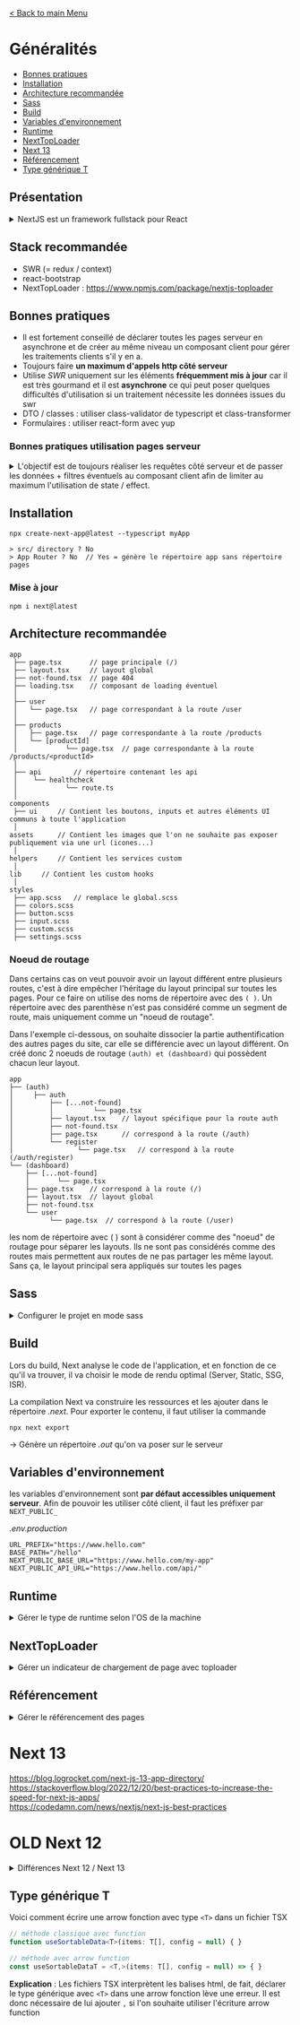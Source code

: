 [< Back to main Menu](https://github.com/gsoulie/react-resources/blob/master/react-presentation.md)    

# Généralités

* [Bonnes pratiques](#bonnes-pratiques)     
* [Installation](#installation)
* [Architecture recommandée](#architecture-recommandée)
* [Sass](#sass)
* [Build](#build)
* [Variables d'environnement](#variables-d-environnement)     
* [Runtime](#runtime)     
* [NextTopLoader](#nexttoploader)     
* [Next 13](#next-13)
* [Référencement](#référencement)
* [Type générique T](#type-générique-t)    

## Présentation

<details>
  <summary>NextJS est un framework fullstack pour React</summary>

Il permet de rendre le développement de grosses applications plus facile en ajoutant des fonctionnalités et en améliorant certaines autres.

* support SSR : avantage SEO
* routage basé sur l'arborescence : moins de code à développer pour gérer le routage
  
La création d'un projet *Next* va générer les répertoires suivants :

* public : contient tout le contenu public de l'appli
* pages : contient tous les composants react
* pages/api : contient les api

Lors du premier rendu, Next génère le contenu statique de la page de manière à ce que le tti soit le plus rapide possible. On peut s'en rendre compte en affichant le source de la page qui contient tout le contenu html, alors que sur une application react classique, 
le contenu est dynamique (comme angular, vue...)

présentation : https://www.youtube.com/watch?v=wTFThzLcrOk&ab_channel=Grafikart.fr     

</details>

## Stack recommandée

* SWR (= redux / context)
* react-bootstrap
* NextTopLoader : https://www.npmjs.com/package/nextjs-toploader

## Bonnes pratiques

* Il est fortement conseillé de déclarer toutes les pages serveur en asynchrone et de créer au même niveau un composant client pour gérer les traitements clients s'il y en a.
* Toujours faire **un maximum d'appels http côté serveur**
* Utilise *SWR* uniquement sur les éléments **fréquemment mis à jour** car il est très gourmand et il est **asynchrone** ce qui peut poser quelques difficultés d'utilisation si un traitement nécessite les données issues du swr
* DTO / classes : utiliser class-validator de typescript et class-transformer
* Formulaires : utiliser react-form avec yup

### Bonnes pratiques utilisation pages serveur

<details>
	<summary>L'objectif est de toujours réaliser les requêtes côté serveur et de passer les données + filtres éventuels au composant client 
afin de limiter au maximum l'utilisation de state / effect.</summary>

Côté client, le but consiste à mettre à jour les paramètres de route (dans l'url) à chaque modification de filtre ou autre,
et à refaire un router.push() ou router.redirect().

De cette manière, on revient sur la page (serveur) qui va récupérer les nouveaux paramètres (filtrage etc...) et relancer une requête.

> A noter, cette méthode ne recharge pas toute la page, mais uniquement son state interne, ce qui est optimisé

> Exemple fonctionnel : https://github.com/gsoulie/react-resources/tree/main/next-server-page-best-practices     

*app/search/page.tsx*

````typescript
export type DataParams = {
	token?: string,
	page?: number,
	size?: number,
	sortBy?: string,
	total?: number,
	categories?: FilterCatregoryType,
	...
}

export default async ProductPage = ({
	params,
	searchParams
}:
{
	params: {lang: Locale},
	searchParams?: {[key: string]: string | string[] | undefined}
}) => {
	if (isEmpty(searchParams.page) || isEmpty(searchParams.size) || isEmpty(searchParams.sortBy)) {
		const destination: string = `/products?page=1&size=10&sortBy=supplier`;
		
		return redirect(destination);
	}
	
	const apiEndpoint: string = process.env.NEXT_PUBLIC_API_URL;
	const cookieStore = cookies();
	const token: string = cookieStore.get('token')?.value;
	
	// APPEL HTTP
	const httpResponseData = ...
	
	const data: DataParams = {
		token: token | null,
		total: httpResponseData?.total,
		page: Number(searchParams.page),
		size: Number(searchParams.size),
		sortBy: String(searchParams.sortBy),
		categories: httpResponseData?.categories || null
	}
	
	return (
		<>
			<ProductsPageClient apiEndpoint={apiEndpoint} data={data}/>
		</>
	)
	
}
````

*app/search/client.tsx*

````typescript
// ...
// affichage des datas...

<ProductFilters totalResults={total} filters={filters} />
````

*components/Search/ProductFilters.tsx*

````typescript
import { ReadonlyURLSearchParams, usePathname, useRouter, useSearchParams } from 'next/navigation'

const ProductFilters: React.FC<{ totalResults: number, filters: any }> = ({ totalResults, filters }) => {
	const searchParams: ReadonlyURLSearchParams = useSearchParams();
	const router = useRouter();
	const pathname = usePathname();
	const [itemsPerPage, setItemsPerPage] = useState(filters.size || 50);
	const [currentPage, setCurrentPage] = useState(filters.page || 1);
	const itemOrderList: SearchRequestSortOrder[] = [SearchRequestSortOrder.ASC, SearchRequestSortOrder.DESC];
	const [sortBy, setSortBy] = useState(filters.sortBy || '');
	
	const onUpdateFilter = (
	page: number = 1,
	itemsPerPageParams: number,
	sortByVal: SearchRequestSortOrder | string): void => {
		const newParams: URLSearchParams = new URLSearchParams(searchParams.toString());
		
		newParams.set('page', page.toString());
		newParams.set('size', itemsPerPage.toString());
		newParams.set('sortBy', sortByVal.toString());
		
		const url: string = `${pathname}/?${newParams.toString()}`;
		
		router.push(url);
	}
}
````
</details>

## Installation

````
npx create-next-app@latest --typescript myApp

> src/ directory ? No
> App Router ? No  // Yes = génère le répertoire app sans répertoire pages
````

### Mise à jour 

````
npm i next@latest
````

## Architecture recommandée

````
app
 ├── page.tsx		// page principale (/)
 ├── layout.tsx		// layout global
 ├── not-found.tsx	// page 404
 ├── loading.tsx	// composant de loading éventuel
 │
 ├── user
 │   └── page.tsx	// page correspondant à la route /user
 │
 ├── products	
 │   ├── page.tsx	// page correspondante à la route /products
 │   └── [productId]
 │            └── page.tsx	// page correspondante à la route /products/<productId>
 │
 ├── api		// répertoire contenant les api
 │    └── healthcheck
 │            └── route.ts
 │
components
 ├── ui		// Contient les boutons, inputs et autres éléments UI communs à toute l'application
 │
assets		// Contient les images que l'on ne souhaite pas exposer publiquement via une url (icones...)
 │
helpers		// Contient les services custom
 │
lib		// Contient les custom hooks
 │
styles
 ├── app.scss	// remplace le global.scss
 ├── colors.scss
 ├── button.scss
 ├── input.scss
 ├── custom.scss
 ├── settings.scss
````

### Noeud de routage

Dans certains cas on veut pouvoir avoir un layout différent entre plusieurs routes, c'est à dire empêcher l'héritage du layout principal sur toutes les pages. Pour ce faire on utilise des noms de répertoire avec des ````( )````. Un répertoire avec des parenthèse n'est pas considéré comme un segment de route, mais uniquement comme un "noeud de routage".

Dans l'exemple ci-dessous, on souhaite dissocier la partie authentification des autres pages du site, car elle se différencie avec un layout différent. On créé donc 2 noeuds de routage ````(auth) et (dashboard)```` qui possèdent chacun leur layout.

````
app
├── (auth)
│     ├── auth
│         ├── [...not-found]
│         │          └── page.tsx
│         ├── layout.tsx	// layout spécifique pour la route auth
│         ├── not-found.tsx
│         ├── page.tsx		// correspond à la route (/auth)
│         └── register           
│                └── page.tsx	// correspond à la route (/auth/register)
└── (dashboard)
    ├── [...not-found]
    │       └── page.tsx
    ├── page.tsx	// correspond à la route (/)
    ├── layout.tsx	// layout global
    ├── not-found.tsx
    └── user
          └── page.tsx	// correspond à la route (/user)

````

les nom de répertoire avec ( ) sont à considérer comme des "noeud" de routage pour séparer les layouts. 
Ils ne sont pas considérés comme des routes mais permettent aux routes de ne pas partager les même layout. 
Sans ça, le layout principal sera appliqués sur toutes les pages 

## Sass

<details>
  <summary>Configurer le projet en mode sass</summary>

````
npm install --save-dev sass
````

*next.config.ts*

````typescript
/** @type {import('next').NextConfig} */
const path = require("path");

const nextConfig = {  
  sassOptions: {
    includePaths: [path.join(__dirname, "styles")],
  },
};
module.exports = nextConfig;
````

*app.scss*
````css
@import '~bootstrap/scss/functions'; // bootstrap
@import '~bootstrap/scss/variables'; // bootstrap
@import '~bootstrap/scss/mixins/_breakpoints'; // bootstrap
@import './buttons';
// Tous les autres imports fichiers locaux sass
@import './inputs'; 
@import './custom'; 
@import './colors'; 

// import du fichier principal de la librairie bootstrap 
// (provenant de node_modules)
@import '~bootstrap/scss/bootstrap';

// ... définition des styles
````

</details>

## Build

Lors du build, Next analyse le code de l'application, et en fonction de ce qu'il va trouver, il va choisir le mode de rendu optimal (Server, Static, SSG, ISR).

La compilation Next va construire les ressources et les ajouter dans le répertoire *.next*. Pour exporter le contenu, il faut utiliser la commande

````
npx next export 
````

-> Génère un répertoire *.out* qu'on va poser sur le serveur

## Variables d'environnement

les variables d'environnement sont **par défaut accessibles uniquement serveur**. Afin de pouvoir les utiliser côté client, il faut les préfixer par ````NEXT_PUBLIC_````

*.env.production*
````
URL_PREFIX="https://www.hello.com"
BASE_PATH="/hello"
NEXT_PUBLIC_BASE_URL="https://www.hello.com/my-app"
NEXT_PUBLIC_API_URL="https://www.hello.com/api/"

````

## Runtime

<details>
	<summary>Gérer le type de runtime selon l'OS de la machine</summary>

En fonction de la machine sur laquelle est déployée l'application (window, mac, linux) il est possible que certaines fonctionnalités ne soient pas accessibles (ex : gestion des cookies).
Ceci est du à un bug lié au mode **runtime** (par défaut "nodejs"). 

*page.tsx*
````typescript
// à positionner APRES tous les imports
export const runtime = "edge" // pour une machine mac / linux;
````

</details>

## NextTopLoader

<details>
	<summary>Gérer un indicateur de chargement de page avec toploader</summary>

https://www.npmjs.com/package/nextjs-toploader

Alternative : https://github.com/Skyleen77/next-nprogress-bar

````
npm i nextjs-toploader
````

### Utilisation

Dans le layout principal ajouter la balise NextTopLoader dans le body

````typescript
import NextTopLoader from "nextjs-toploader";

return (
    <html lang="en">
      <body className={inter.className}>
	  
        <NextTopLoader />
		
        <HeaderWrapper />
        <div className="main-wrapper">{children}</div>
        <Footer />
      </body>
    </html>
  );
````

### Bug des liens de type anchor "#"

Un clic sur des liens de type "#" déclenche le toploader alors qu'on ne navigue sur aucune page. Pour contourner ce bug :

````typescript
  const handlePaginationClick = (e, page: number) => {
    e.preventDefault();		// trick
    e.nativeEvent.stopImmediatePropagation();	// trick

    // traitement callback custom
    onPageChange(page);
  }
  
  
   <Pagination.Item
	key={index}
	active={page === currentPage}
	onClick={(e) => handlePaginationClick(e, page)}
  >
	{page}
  </Pagination.Item>
````

</details>

## Référencement

<details>
  <summary>Gérer le référencement des pages</summary>

Le code suivant permet d'écarter des pages du référencement google ou autre

````typescript
export function generateMetadata(): Metadata {
  return {
    robots: {
      follow: false,
      index: false,
    },
  };
}
````

</details>


# Next 13

https://blog.logrocket.com/next-js-13-app-directory/       
https://stackoverflow.blog/2022/12/20/best-practices-to-increase-the-speed-for-next-js-apps/       
https://codedamn.com/news/nextjs/next-js-best-practices       

# OLD Next 12

<details>
  <summary>Différences Next 12 / Next 13</summary>

## Fonctionnement

React 18 et Next 12 introduisent une version alpha des composants serveur React. Les composants serveur sont entièrement rendus sur le serveur et ne nécessitent pas de JavaScript côté client pour être rendus. De plus, les composants serveur permettent aux développeurs de conserver une certaine logique sur le serveur et d'envoyer uniquement le résultat de cette logique au client. Cela réduit la taille du bundle envoyé au client et améliore les performances de rendu côté client.

Avec NextJS, il est possible de déclarer des composants **serveur** et des composants **clients**. Il est important de se rappeler que toutes les fonctions qui s'exécutentt habituellement côté client ne sont pas accessibles côté serveur. Par exemple l'appel à ````window.xxxx```` ne pourra pas s'effectuer dans un composant déclaré comme composant serveur.
De la même manière, il n'y a pas d'état ou de reducer (useState, useReducer) dans les composants côté serveur, intératctions avec un formulaire ou bien même d'intéractions avec le dom.

Si on a besoin d'un state ou d'un reducer, alors il faut définir son composant comme étant un composant **client**.

````typescript
'use client'; // <-- déclarer le composant comme étant "client"

export default MyCompo = () => {

}
````

https://www.youtube.com/watch?v=6aP9nyTcd44&ab_channel=SonnySangha

Depuis Next 13 l'arborescence fichier intègre un répertoire **app** dont le but est de contenir les *layouts*, *routes imbriquées*,
et il utilise les **composants serveurs par défaut**.

A l'intérieur de ce répertoire, il est possible de faire des requêtes http pour l'ensemble de l'application

Dans Next, une **page** est un composant React, c'est donc dans le répertoire **pages** qu'il faut créer les composants React. A noter que **chaque page est
associée à une route** basée sur le nom du fichier.

Pour gérer les routes dynamiques, le nom du fichier devra avoir la syntaxe suivante ````pages/posts/[id].tsx````

Par défaut, Next pré-rend chaque page, ce qui signifie que Next créé le HTMl des pages en avance, au lieu d'attendre que ce soit fait côté client. Ceci améliore les performance.

Chaque page HTML générée est associée à un code JS minimal. Quand la page est chargée par le navigateur, le JS est exécuté et la page est ensuire rendue entièrement intéractive.

Next utilise 2 formes de pré-rendu

**Static generation (recommended)** : Le HTML est généré à la compilation et réutilisé à chaque requête. Plus performant car les 
pages peuvent être mises en cache dans le CDN. **Il est conseillé d'utiliser la génération statique le plus possible**. Pour savoir quand utiliser la génération statique, il suffit de se poser la question
"Puis-je pré-afficher cette page avant la demande d'un utilisateur ?" Si la réponse est oui, alors vous devriez choisir la génération statique

**SSR** : HTML généré à chaque requête. **A utiliser pour les pages nécessitant de rafraichir fréquemment les données et si le contenu de la page est amené à changer à chaque requête**

## Génération page statique avec données

Pour pouvoir générer des pages statiques utilisant des données provenant d'une API, Next doit exporter une fonction asynchrone qui s'appelle **getStaticProps** dans le **même fichier** que le composant.

Cette fonction sera appelée lors de la compilation et permettra de passer des données provenant d'une API aux ````props```` de la page à pré-rendre.

````tsx
export default function Blog({ posts }) {
  // Render posts...
}

// This function gets called at build time
export async function getStaticProps() {
  // Call an external API endpoint to get posts
  const res = await fetch('https://.../posts')
  const posts = await res.json()

  // By returning { props: { posts } }, the Blog component
  // will receive `posts` as a prop at build time
  return {
    props: {
      posts,
    },
  }
}
````

## Génération SSR

Pour utiliser une page en mode SSR, il faut exporter la fonction asynchrone **getServerSideProps**. Cette fonction sera appelée par le serveur à chaque requête.

Par exemple si une page a besoin de rafraichir fréquemment les données depuis une API, on pourrait écrire le code de la manière suivante :

````tsx
export default function Page({ data }) {
  // Render data...
}

// This gets called on every request
export async function getServerSideProps() {
  // Fetch data from external API
  const res = await fetch(`https://.../data`)
  const data = await res.json()

  // Pass data to the page via props
  return { props: { data } }
}
````

## A Retenir

* Génération statique (recommandée) : le code HTML est généré au moment de la compilation et sera réutilisé à chaque requête. Pour qu'une page utilise la génération statique, exportez le composant de la page ou exportez **getStaticProps** (et **getStaticPaths** si nécessaire). C'est idéal pour les pages qui peuvent être pré-rendues avant la demande d'un utilisateur. Vous pouvez également l'utiliser avec le rendu côté client pour apporter des données supplémentaires.

* Rendu côté serveur : le code HTML est généré à chaque requête. Pour qu'une page utilise le rendu côté serveur, exportez **getServerSideProps**. Étant donné que le rendu côté serveur entraîne des performances plus lentes que la génération statique, utilisez-le uniquement si cela est absolument nécessaire.

- getStaticProps : exécutée une fois lors de la compilation pour chaque chemin retourné pendant la compilation
- getStaticProps : exécutée en arrière-plan quand le paramètre fallback: true
- getStaticProps : exécutée avant le rendu initial quand le paramètre fallback: blocking
- getStaticPaths : exécutée une fois lors de la compilation
- getStaticPaths doit être utilisé avec getServerSideProps et ne peut pas être utilisé avec getServerSideProps
- en **mode développement**, getStaticPaths et getStaticProps sont exécutées à **chaque** requête
- getServerSideProps : exécutée à chaque requête

### getServerSideProps

La fonction ````getServerSideProps```` est executée à chaque requête est ne peut pas être exécutée côté client.

* Lorsque vous demandez directement cette page, getServerSideProps s'exécute au moment de la demande et cette page sera pré-rendue avec les accessoires renvoyés

* Lorsque vous demandez cette page sur les transitions de page côté client via suivant/lien ou suivant/routeur, Next.js envoie une requête API au serveur, qui exécute getServerSideProps
````getServerSideProps```` renvoie JSON qui sera utilisé pour rendre la page. Tout ce travail sera géré automatiquement par Next.js, vous n'avez donc rien à faire de plus tant que vous avez défini getServerSideProps.

````getServerSideProps```` ne peut être exporté qu'à partir d'une page. Vous ne pouvez pas l'exporter à partir de fichiers non page.

Notez que vous devez exporter ````getServerSideProps```` en tant que fonction standalone — cela ne fonctionnera pas si vous ajoutez ````getServerSideProps```` en tant que propriété du composant de page.

Vous ne **devez utiliser getServerSideProps que si vous avez besoin d'afficher une page dont les données doivent être récupérées au moment de la demande**. Cela peut être dû à la nature des données ou des propriétés de la demande (telles que les en-têtes d'autorisation ou la géolocalisation)

### Mise en cache avec SSR

Il est possible d'ajouter un en-tête à ````getServerSideProps```` pour lui indiquer de mettre en cache la réponse

````typescript
// This value is considered fresh for ten seconds (s-maxage=10).
// If a request is repeated within the next 10 seconds, the previously
// cached value will still be fresh. If the request is repeated before 59 seconds,
// the cached value will be stale but still render (stale-while-revalidate=59).
//
// In the background, a revalidation request will be made to populate the cache
// with a fresh value. If you refresh the page, you will see the new value.
export async function getServerSideProps({ req, res }) {
  res.setHeader(
    'Cache-Control',
    'public, s-maxage=10, stale-while-revalidate=59'
  )

  return {
    props: {},
  }
}
````

### Gestion des erreurs

Lorsqu'une erreur est levée par ````getServerSideProps````, la page ````pages/500.js```` est déclenchée.

### getStaticPaths

Quand utiliser la fonction ````getStaticPaths```` ?

- Les données proviennent d'un CMS sans tête
- Les données proviennent d'une base de données
- Les données proviennent du système de fichiers
- Les données peuvent être mises en cache publiquement (non spécifiques à l'utilisateur)
- La page doit être pré-rendu (pour le référencement) et être très rapide — getStaticProps génère des fichiers HTML et JSON, qui peuvent tous deux être mis en cache par un CDN pour des performances

### getStaticProps

La fonction ````getServerSideProps```` ne peut être exécutée que côté **serveur**. Elle ne peut pas être exécuté côté client et ne sera même pas inclue dans le bundle navigateur.
  
</details>

## Type générique T

Voici comment écrire une arrow fonction avec type ````<T>```` dans un fichier TSX

````typescript
// méthode classique avec function
function useSortableData<T>(items: T[], config = null) { }

// méthode avec arrow function
const useSortableDataT = <T,>(items: T[], config = null) => { }
````

**Explication** : Les fichiers TSX interprètent les balises html, de fait, déclarer le type générique avec ````<T>```` dans une arrow fonction lève une erreur. Il est donc nécessaire de lui ajouter ````,```` si l'on souhaite utiliser l'écriture arrow function
